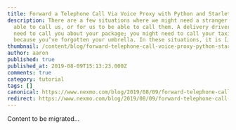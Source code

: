 ```yaml
---
title: Forward a Telephone Call Via Voice Proxy with Python and Starlette
description: There are a few situations where we might need a stranger to be
  able to call us, or for us to be able to call them. A delivery driver might
  need to call you about your package; you might need to call your taxi driver
  because you’ve forgotten your umbrella. In these situations, it is […]
thumbnail: /content/blog/forward-telephone-call-voice-proxy-python-starlette-dr/Forward-a-call-via-voice-proxy-with-python.png
author: aaron
published: true
published_at: 2019-08-09T15:13:23.000Z
comments: true
category: tutorial
tags: []
canonical: https://www.nexmo.com/blog/2019/08/09/forward-telephone-call-voice-proxy-python-starlette-dr
redirect: https://www.nexmo.com/blog/2019/08/09/forward-telephone-call-voice-proxy-python-starlette-dr
---
```


Content to be migrated...
